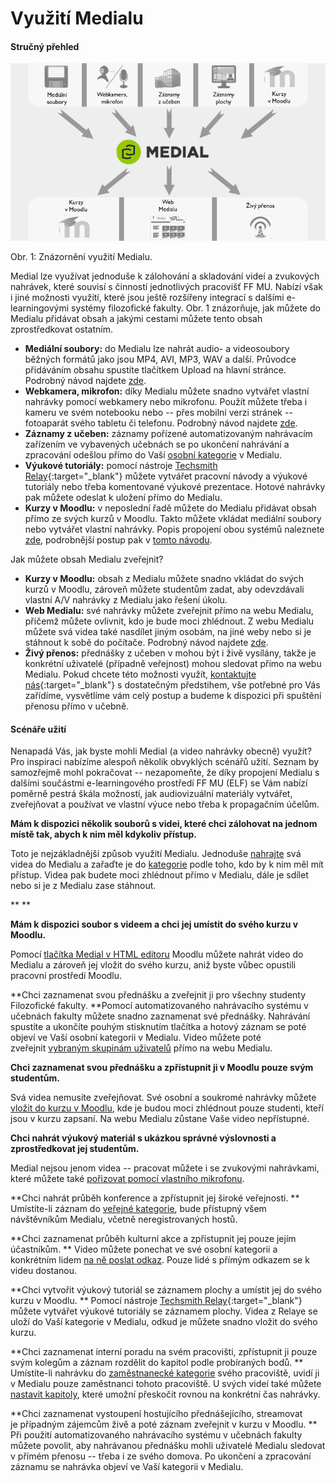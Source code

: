Využití Medialu
===============







#### Stručný přehled

![](home/vyuziti-medialu/760blz_4.0.png)

Obr. 1: Znázornění využití Medialu.


Medial lze využívat jednoduše k zálohování a skladování videí a
zvukových nahrávek, které souvisí s činností jednotlivých pracovišť FF
MU. Nabízí však i jiné možnosti využití, které jsou ještě rozšířeny
integrací s dalšími e-learningovými systémy filozofické fakulty. Obr. 1
znázorňuje, jak můžete do Medialu přidávat obsah a jakými cestami můžete
tento obsah zprostředkovat ostatním.

-   **Mediální soubory:** do Medialu lze nahrát audio- a videosoubory
    běžných formátů jako jsou MP4, AVI, MP3, WAV a další. Průvodce
    přidáváním obsahu spustíte tlačítkem Upload na hlavní stránce.
    Podrobný návod najdete
    [zde](/medialdocs/jak-nahrat-do-medialu-soubor-z-pocitace).
-   **Webkamera, mikrofon:** díky Medialu můžete snadno vytvářet vlastní
    nahrávky pomocí webkamery nebo mikrofonu. Použít můžete třeba i
    kameru ve svém notebooku nebo -- přes mobilní verzi stránek --
    fotoaparát svého tabletu či telefonu. Podrobný návod najdete
    [zde](/medialdocs/jan-nahrat-video-pomoci-webkamery).
-   **Záznamy z učeben:** záznamy pořízené automatizovaným nahrávacím
    zařízením ve vybavených učebnách se po ukončení nahrávání a
    zpracování odešlou přímo do Vaší [osobní
    kategorie](/medialdocs/jak-je-obsah-v-medialu-organizovan#TOC-Kategorie-a-podkategorie)
    v Medialu.
-   **Výukové tutoriály:** pomocí nástroje [Techsmith
    Relay](http://relaydocs.phil.muni.cz/){:target="_blank"} můžete vytvářet pracovní
    návody a výukové tutoriály nebo třeba komentované výukové
    prezentace. Hotové nahrávky pak můžete odeslat k uložení přímo do
    Medialu.
-   **Kurzy v Moodlu:** v neposlední řadě můžete do Medialu přidávat
    obsah přímo ze svých kurzů v Moodlu. Takto můžete vkládat mediální
    soubory nebo vytvářet vlastní nahrávky. Popis propojení obou systémů
    naleznete [zde](/medialdocs/propojeni-s-moodlem), podrobnější postup
    pak v [tomto
    návodu](/medialdocs/jak-vkladat-obsah-prostrednictvim-moodlu).

Jak můžete obsah Medialu zveřejnit?

-   **Kurzy v Moodlu:** obsah z Medialu můžete snadno vkládat do svých
    kurzů v Moodlu, zároveň můžete studentům zadat, aby odevzdávali
    vlastní A/V nahrávky z Medialu jako řešení úkolu.
-   **Web Medialu:** své nahrávky můžete zveřejnit přímo na webu
    Medialu, přičemž můžete ovlivnit, kdo je bude moci zhlédnout. Z webu
    Medialu můžete svá videa také nasdílet jiným osobám, na jiné weby
    nebo si je stáhnout k sobě do počítače. Podrobný návod najdete
    [zde](/medialdocs/jak-muazu-sva-videa-sirit).
-   **Živý přenos:** přednášky z učeben v mohou být i živě vysílány,
    takže je konkrétní uživatelé (případně veřejnost) mohou sledovat
    přímo na webu Medialu. Pokud chcete této možnosti využít,
    [kontaktujte
    nás](http://e-learning.phil.muni.cz/jak-nas-kontaktovat){:target="_blank"} s
    dostatečným předstihem, vše potřebné pro Vás zařídíme, vysvětlíme
    vám celý postup a budeme k dispozici při spuštění přenosu přímo v
    učebně.

#### Scénáře užití

Nenapadá Vás, jak byste mohli Medial (a video nahrávky obecně) využít?
Pro inspiraci nabízíme alespoň několik obvyklých scénářů užití. Seznam
by samozřejmě mohl pokračovat -- nezapomeňte, že díky propojení Medialu
s dalšími součástmi e-learningového prostředí FF MU (ELF) se Vám nabízí
poměrně pestrá škála možností, jak audiovizuální materiály vytvářet,
zveřejňovat a používat ve vlastní výuce nebo třeba k propagačním
účelům.


**Mám k dispozici několik souborů s videi, které chci zálohovat na
jednom místě tak, abych k nim měl kdykoliv přístup.**

Toto je nejzákladnější způsob využití Medialu. Jednoduše
[nahrajte](/medialdocs/jak-nahrat-do-medialu-soubor-z-pocitace) svá
videa do Medialu a zařaďte je do
[kategorie](/medialdocs/jak-je-obsah-v-medialu-organizovan) podle toho,
kdo by k nim měl mít přístup. Videa pak budete moci zhlédnout přímo v
Medialu, dále je sdílet nebo si je z Medialu zase stáhnout.

**
**

**Mám k dispozici soubor s videem a chci jej umístit do svého kurzu v
Moodlu.**

Pomocí [tlačítka Medial v HTML
editoru](/medialdocs/jak-vkladat-obsah-prostrednictvim-moodlu) Moodlu
můžete nahrát video do Medialu a zároveň jej vložit do svého kurzu, aniž
byste vůbec opustili pracovní prostředí Moodlu.

**Chci zaznamenat svou přednášku a zveřejnit ji pro všechny studenty
Filozofické fakulty.
**Pomocí automatizovaného nahrávacího systému v učebnách fakulty můžete
snadno zaznamenat své přednášky. Nahrávání spustíte a ukončíte pouhým
stisknutím tlačítka a hotový záznam se poté objeví ve Vaší osobní
kategorii v Medialu. Video můžete poté zveřejnit [vybraným skupinám
uživatelů](/medialdocs/kdo-muaze-videt-muaj-obsah) přímo na webu
Medialu.

**Chci zaznamenat svou přednášku a zpřístupnit ji v Moodlu pouze svým
studentům.**

Svá videa nemusíte zveřejňovat. Své osobní a soukromé nahrávky můžete
[vložit do kurzu v Moodlu](/medialdocs/jak-muazu-sva-videa-sirit), kde
je budou moci zhlédnout pouze studenti, kteří jsou v kurzu zapsaní. Na
webu Medialu zůstane Vaše video nepřístupné.

**Chci nahrát výukový materiál s ukázkou správné výslovnosti a
zprostředkovat jej studentům.**

Medial nejsou jenom videa -- pracovat můžete i se zvukovými nahrávkami,
které můžete také [pořizovat pomocí vlastního
mikrofonu](/medialdocs/jan-nahrat-video-pomoci-webkamery).

**Chci nahrát průběh konference a zpřístupnit jej široké veřejnosti.
** Umístíte-li záznam do [veřejné
kategorie](/medialdocs/kdo-muaze-videt-muaj-obsah), bude přístupný všem
návštěvníkům Medialu, včetně neregistrovaných hostů.

**Chci zaznamenat průběh kulturní akce a zpřístupnit jej pouze jejím
účastníkům.
** Video můžete ponechat ve své osobní kategorii a konkrétním lidem [na
ně poslat odkaz](/medialdocs/jak-muazu-sva-videa-sirit). Pouze lidé s
přímým odkazem se k videu dostanou.

**Chci vytvořit výukový tutoriál se záznamem plochy a umístit jej do
svého kurzu v Moodlu.
** Pomocí nástroje [Techsmith Relay](http://relaydocs.phil.muni.cz/){:target="_blank"}
můžete vytvářet výukové tutoriály se záznamem plochy. Videa z Relaye se
uloží do Vaší kategorie v Medialu, odkud je můžete snadno vložit do
svého kurzu.

**Chci zaznamenat interní poradu na svém pracovišti, zpřístupnit ji
pouze svým kolegům a záznam rozdělit do kapitol podle probíraných bodů.
** Umístíte-li nahrávku do [zaměstnanecké
kategorie](/medialdocs/kdo-muaze-videt-muaj-obsah) svého pracoviště,
uvidí ji v Medialu pouze zaměstnanci tohoto pracoviště. U svých videí
také můžete [nastavit
kapitoly](/medialdocs/jak-muazu-dodatecne-upravit-metadata/#jak-u-nahravek-nastavit-kapitoly),
které umožní přeskočit rovnou na konkrétní čas nahrávky.

**Chci zaznamenat vystoupení hostujícího přednášejícího, streamovat
je případným zájemcům živě a poté záznam zveřejnit v kurzu v Moodlu.
** Při použití automatizovaného nahrávacího systému v učebnách fakulty
můžete povolit, aby nahrávanou přednášku mohli uživatelé Medialu
sledovat v přímém přenosu -- třeba i ze svého domova. Po ukončení a
zpracování záznamu se nahrávka objeví ve Vaší kategorii v Medialu.







